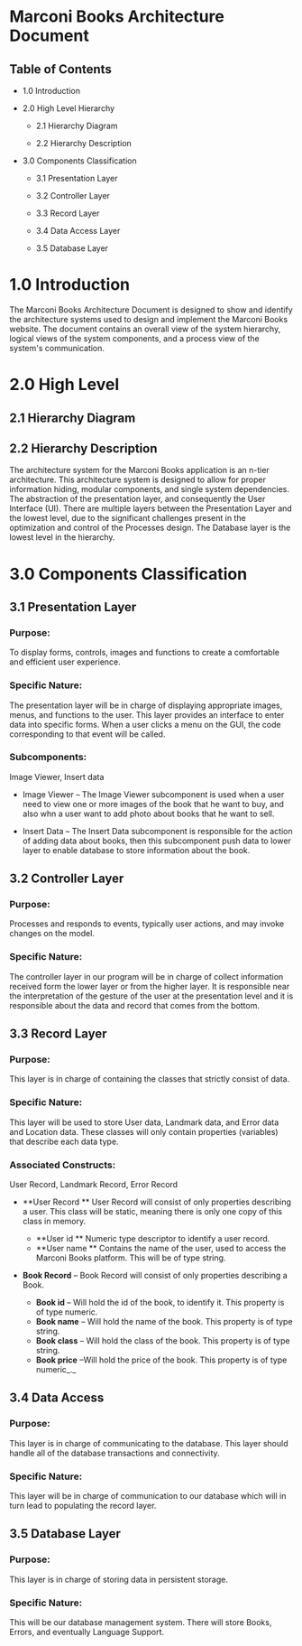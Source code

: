 # Marconi Books Architecture Document


## Table of Contents

- 1.0 Introduction

- 2.0 High Level Hierarchy

    - 2.1 Hierarchy Diagram

    - 2.2 Hierarchy Description

- 3.0 Components Classification

  - 3.1 Presentation Layer

  - 3.2 Controller Layer

  - 3.3 Record Layer

  - 3.4 Data Access Layer

  - 3.5 Database Layer



# 1.0 Introduction

The Marconi Books Architecture Document is designed to show and identify the architecture systems used to design and implement the Marconi Books website. The document contains an overall view of the system hierarchy, logical views of the system components, and a process view of the system&#39;s communication.

# 2.0 High Level

## 2.1 Hierarchy Diagram



## 2.2 Hierarchy Description

The architecture system for the Marconi Books application is an n-tier architecture. This architecture system is designed to allow for proper information hiding, modular components, and single system dependencies. The abstraction of the presentation layer, and consequently the User Interface (UI). There are multiple layers between the Presentation Layer and the lowest level, due to the significant challenges present in the optimization and control of the Processes design. The Database layer is the lowest level in the hierarchy.



# 3.0 Components Classification

## 3.1 Presentation Layer

### Purpose:
To display forms, controls, images and functions to create a comfortable and efficient user experience.

### Specific Nature:
The presentation layer will be in charge of displaying appropriate images, menus, and functions to the user. This layer provides an interface to enter data into specific forms. When a user clicks a menu on the GUI, the code corresponding to that event will be called.

### Subcomponents:
Image Viewer, Insert data

- Image Viewer – The Image Viewer subcomponent is used when a user need to view one or more images of the book that he want to buy, and also whn a user want to add photo about books that he want to sell.

- Insert Data – The Insert Data subcomponent is responsible for the action of adding data about books, then this subcomponent push data to lower layer to enable database to store information about the book.



## 3.2 Controller Layer

### Purpose:
Processes and responds to events, typically user actions, and may invoke changes on the model.

### Specific Nature:
The controller layer in our program will be in charge of collect information received form the lower layer or from the higher layer. It is responsible near the interpretation of the gesture of the user at the presentation level and it is responsible about the data and record that comes from the bottom.



## 3.3 Record Layer

### Purpose:
This layer is in charge of containing the classes that strictly consist of data.

### Specific Nature:
This layer will be used to store User data, Landmark data, and Error data and Location data. These classes will only contain properties (variables) that describe each data type.



### Associated Constructs:
User Record, Landmark Record, Error Record

- **User Record ** User Record will consist of only properties describing a user. This class will be static, meaning there is only one copy of this class in memory.

  - **User id ** Numeric type descriptor to identify a user record.
  - **User name ** Contains the name of the user, used to access the Marconi Books platform. This will be of type string.



- **Book Record** – Book Record will consist of only properties describing a Book.

  - **Book id** – Will hold the id of the book, to identify it. This property is of type numeric.
  - **Book name** – Will hold the name of the book. This property is of type string.
  - **Book class** – Will hold the class of the book. This property is of type string.
  - **Book price** –Will hold the price of the book. This property is of type numeric_._



## 3.4 Data Access

### Purpose:
This layer is in charge of communicating to the database. This layer should handle all of the database transactions and connectivity.

### Specific Nature:
 This layer will be in charge of communication to our database which will in turn lead to populating the record layer.



## 3.5 Database Layer

### Purpose:
 This layer is in charge of storing data in persistent storage.

### Specific Nature:
 This will be our database management system. There will store Books, Errors, and eventually Language Support.
